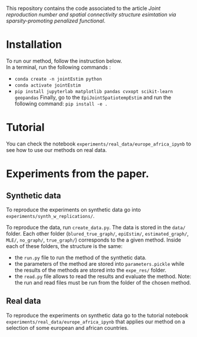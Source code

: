 # 

This repository contains the code associated to the article *Joint reproduction number and spatial connectivity structure esimtation via sparsity-promoting penalized functional*. 

# Installation

To run our method, follow the instruction below. \
In a terminal, run the following commands : 
- `conda create -n jointEstim python`
- `conda activate jointEstim`
- `pip install jupyterlab matplotlib pandas cvxopt scikit-learn geopandas` 
Finally, go to the `EpiJointSpatiotempEstim` and run the following command: 
`pip install -e .`

# Tutorial 

You can check the notebook `experiments/real_data/europe_africa_ipynb` to see how to use our methods on real data.

# Experiments from the paper. 

## Synthetic data

To reproduce the experiments on synthetic data go into `experiments/synth_w_replications/`. 

To reproduce the data, run `create_data.py`. The data is stored in the `data/` folder.
Each other folder (`blured_true_graph/`, `epiEstim/`, `estimated_graph/`, `MLE/`, `no_graph/`, `true_graph/`) corresponds to the a given method. Inside each of these folders,  the structure is the same: 
- the `run.py` file to run the method of the synthetic data. 
- the parameters of the method are stored into `parameters.pickle` while the results of the methods are stored into the `expe_res/` folder.
- the `read.py` file allows to read the results and evaluate the method. 
Note: the run and read files must be run from the folder of the chosen method. 

## Real data

To reproduce the experiments on synthetic data go to the tutorial notebook `experiments/real_data/europe_africa_ipynb` that applies our method on a selection of some european and african countries. 